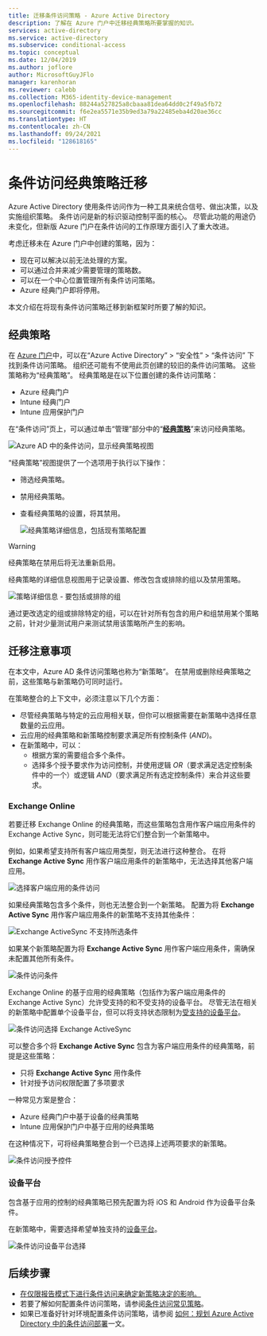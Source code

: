 ```yaml
---
title: 迁移条件访问策略 - Azure Active Directory
description: 了解在 Azure 门户中迁移经典策略所要掌握的知识。
services: active-directory
ms.service: active-directory
ms.subservice: conditional-access
ms.topic: conceptual
ms.date: 12/04/2019
ms.author: joflore
author: MicrosoftGuyJFlo
manager: karenhoran
ms.reviewer: calebb
ms.collection: M365-identity-device-management
ms.openlocfilehash: 88244a527825a8cbaaa81dea64dd0c2f49a5fb72
ms.sourcegitcommit: f6e2ea5571e35b9ed3a79a22485eba4d20ae36cc
ms.translationtype: HT
ms.contentlocale: zh-CN
ms.lasthandoff: 09/24/2021
ms.locfileid: "128618165"
---
```

# <a name="conditional-access-classic-policy-migration"></a>条件访问经典策略迁移

Azure Active Directory 使用条件访问作为一种工具来统合信号、做出决策，以及实施组织策略。 条件访问是新的标识驱动控制平面的核心。 尽管此功能的用途仍未变化，但新版 Azure 门户在条件访问的工作原理方面引入了重大改进。

考虑迁移未在 Azure 门户中创建的策略，因为：

- 现在可以解决以前无法处理的方案。
- 可以通过合并来减少需要管理的策略数。
- 可以在一个中心位置管理所有条件访问策略。
- Azure 经典门户即将停用。

本文介绍在将现有条件访问策略迁移到新框架时所要了解的知识。

## <a name="classic-policies"></a>经典策略

在 [Azure 门户](https://portal.azure.com)中，可以在“Azure Active Directory”   > “安全性”   > “条件访问”  下找到条件访问策略。 组织还可能有不使用此页创建的较旧的条件访问策略。 这些策略称为“经典策略”。  经典策略是在以下位置创建的条件访问策略：

- Azure 经典门户
- Intune 经典门户
- Intune 应用保护门户

在“条件访问”页上，可以通过单击“管理”部分中的“[**经典策略**](https://portal.azure.com/#blade/Microsoft_AAD_IAM/ConditionalAccessBlade/ClassicPolicies)”来访问经典策略。   

![Azure AD 中的条件访问，显示经典策略视图](./media/policy-migration/71.png)

“经典策略”视图提供了一个选项用于执行以下操作： 

- 筛选经典策略。
- 禁用经典策略。
- 查看经典策略的设置，将其禁用。

   ![经典策略详细信息，包括现有策略配置](./media/policy-migration/74.png)

> [!WARNING]
> 经典策略在禁用后将无法重新启用。

经典策略的详细信息视图用于记录设置、修改包含或排除的组以及禁用策略。

![策略详细信息 - 要包括或排除的组](./media/policy-migration/75.png)

通过更改选定的组或排除特定的组，可以在针对所有包含的用户和组禁用某个策略之前，针对少量测试用户来测试禁用该策略所产生的影响。
 
## <a name="migration-considerations"></a>迁移注意事项

在本文中，Azure AD 条件访问策略也称为“新策略”。 
在禁用或删除经典策略之前，这些策略与新策略仍可同时运行。 

在策略整合的上下文中，必须注意以下几个方面：

- 尽管经典策略与特定的云应用相关联，但你可以根据需要在新策略中选择任意数量的云应用。
- 云应用的经典策略和新策略控制要求满足所有控制条件 (*AND*)。 
- 在新策略中，可以：
   - 根据方案的需要组合多个条件。 
   - 选择多个授予要求作为访问控制，并使用逻辑 *OR*（要求满足选定控制条件中的一个）或逻辑 *AND*（要求满足所有选定控制条件）来合并这些要求。

### <a name="exchange-online"></a>Exchange Online

若要迁移 Exchange Online 的经典策略，而这些策略包含用作客户端应用条件的 Exchange Active Sync，则可能无法将它们整合到一个新策略中。 

例如，如果希望支持所有客户端应用类型，则无法进行这种整合。 在将 **Exchange Active Sync** 用作客户端应用条件的新策略中，无法选择其他客户端应用。

![选择客户端应用的条件访问](./media/policy-migration/64.png)

如果经典策略包含多个条件，则也无法整合到一个新策略。 配置为将 **Exchange Active Sync** 用作客户端应用条件的新策略不支持其他条件：   

![Exchange ActiveSync 不支持所选条件](./media/policy-migration/08.png)

如果某个新策略配置为将 **Exchange Active Sync** 用作客户端应用条件，需确保未配置其他所有条件。 

![条件访问条件](./media/policy-migration/16.png)
 
Exchange Online 的基于应用的经典策略（包括作为客户端应用条件的 Exchange Active Sync）允许受支持的和不受支持的设备平台。 尽管无法在相关的新策略中配置单个设备平台，但可以将支持状态限制为[受支持的设备平台](concept-conditional-access-conditions.md#device-platforms)。 

![条件访问选择 Exchange ActiveSync](./media/policy-migration/65.png)

可以整合多个将 **Exchange Active Sync** 包含为客户端应用条件的经典策略，前提是这些策略：

- 只将 **Exchange Active Sync** 用作条件 
- 针对授予访问权限配置了多项要求

一种常见方案是整合：

- Azure 经典门户中基于设备的经典策略 
- Intune 应用保护门户中基于应用的经典策略 
 
在这种情况下，可将经典策略整合到一个已选择上述两项要求的新策略。

![条件访问授予控件](./media/policy-migration/62.png)

### <a name="device-platforms"></a>设备平台

包含基于应用的控制的经典策略已预先配置为将 iOS 和 Android 作为设备平台条件。 

在新策略中，需要选择希望单独支持的[设备平台](concept-conditional-access-conditions.md#device-platforms)。

![条件访问设备平台选择](./media/policy-migration/41.png)

## <a name="next-steps"></a>后续步骤

- [在仅限报告模式下进行条件访问来确定新策略决定的影响。](concept-conditional-access-report-only.md)
- 若要了解如何配置条件访问策略，请参阅[条件访问常见策略](concept-conditional-access-policy-common.md)。
- 如果已准备好针对环境配置条件访问策略，请参阅 [如何：规划 Azure Active Directory 中的条件访问部署](plan-conditional-access.md)一文。 
